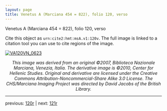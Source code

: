 ```yaml
---
layout: page
title: Venetus A (Marciana 454 = 822), folio 120, verso
---
```


Venetus A (Marciana 454 = 822), folio 120, verso

Cite this object as `urn:cite2:hmt:msA.v1:120v`.  The full image is linked to a citation tool you can use to cite regions of the image.

[![VA120VN_0623](http://www.homermultitext.org/iipsrv?IIIF=/project/homer/pyramidal/deepzoom/hmt/vaimg/2017a/VA120VN_0623.tif/full/800,/0/default.jpg)](http://www.homermultitext.org/ict2/?urn=urn:cite2:hmt:vaimg.2017a:VA120VN_0623) 

<p style="text-align: center; font-style: italic;">This image was derived from an original ©2007, Biblioteca Nazionale Marciana, Venezia, Italia. The derivative image is ©2010, Center for Hellenic Studies. Original and derivative are licensed under the Creative Commons Attribution-Noncommercial-Share Alike 3.0 License. The CHS/Marciana Imaging Project was directed by David Jacobs of the British Library.</p>

---

previous: [120r](../120r/) | next: [121r](../121r/)
